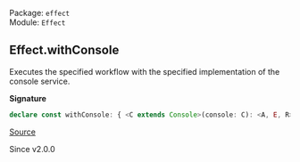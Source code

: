 Package: `effect`<br />
Module: `Effect`<br />

## Effect.withConsole

Executes the specified workflow with the specified implementation of the
console service.

**Signature**

```ts
declare const withConsole: { <C extends Console>(console: C): <A, E, R>(effect: Effect<A, E, R>) => Effect<A, E, R>; <A, E, R, C extends Console>(effect: Effect<A, E, R>, console: C): Effect<A, E, R>; }
```

[Source](https://github.com/Effect-TS/effect/tree/main/packages/effect/src/Effect.ts#L6802)

Since v2.0.0